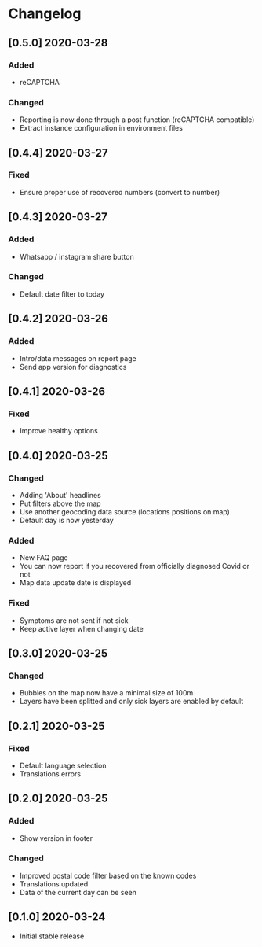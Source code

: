 # Changelog

## [0.5.0] 2020-03-28

### Added

- reCAPTCHA

### Changed

- Reporting is now done through a post function (reCAPTCHA compatible)
- Extract instance configuration in environment files

## [0.4.4] 2020-03-27

### Fixed

- Ensure proper use of recovered numbers (convert to number)

## [0.4.3] 2020-03-27

### Added

- Whatsapp / instagram share button

### Changed

- Default date filter to today

## [0.4.2] 2020-03-26

### Added

- Intro/data messages on report page
- Send app version for diagnostics

## [0.4.1] 2020-03-26

### Fixed

- Improve healthy options

## [0.4.0] 2020-03-25

### Changed

- Adding 'About' headlines
- Put filters above the map
- Use another geocoding data source (locations positions on map)
- Default day is now yesterday

### Added

- New FAQ page
- You can now report if you recovered from officially diagnosed Covid or not
- Map data update date is displayed

### Fixed

- Symptoms are not sent if not sick
- Keep active layer when changing date

## [0.3.0] 2020-03-25

### Changed

- Bubbles on the map now have a minimal size of 100m
- Layers have been splitted and only sick layers are enabled by default

## [0.2.1] 2020-03-25

### Fixed

- Default language selection
- Translations errors

## [0.2.0] 2020-03-25

### Added

- Show version in footer

### Changed

- Improved postal code filter based on the known codes
- Translations updated
- Data of the current day can be seen

## [0.1.0] 2020-03-24

- Initial stable release

